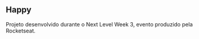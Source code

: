 <h2>Happy</h2>

Projeto desenvolvido durante o Next Level Week 3, evento produzido pela Rocketseat.

